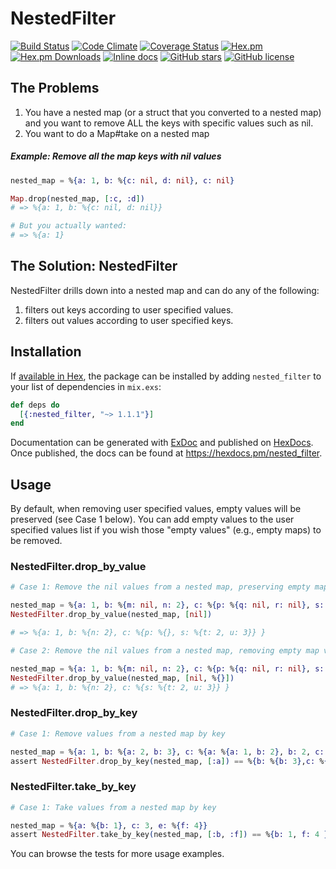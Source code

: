 # NestedFilter

[![Build Status](https://travis-ci.org/treble37/nested_filter.svg?branch=master)](https://travis-ci.org/treble37/nested_filter)
[![Code Climate](https://codeclimate.com/github/treble37/nested_filter/badges/gpa.svg)](https://codeclimate.com/github/treble37/nested_filter)
[![Coverage Status](https://coveralls.io/repos/github/treble37/nested_filter/badge.svg?branch=master)](https://coveralls.io/github/treble37/nested_filter?branch=master)
[![Hex.pm](https://img.shields.io/hexpm/v/nested_filter.svg)](https://hex.pm/packages/nested_filter)
[![Hex.pm Downloads](https://img.shields.io/hexpm/dt/nested_filter.svg)](https://hex.pm/packages/nested_filter)
[![Inline docs](http://inch-ci.org/github/treble37/nested_filter.svg?branch=master)](http://inch-ci.org/github/treble37/nested_filter)
[![GitHub stars](https://img.shields.io/github/stars/treble37/nested_filter.svg)](https://github.com/treble37/nested_filter/stargazers)
[![GitHub license](https://img.shields.io/badge/license-MIT-blue.svg)](https://raw.githubusercontent.com/treble37/nested_filter/master/LICENSE)

## The Problems

1.  You have a nested map (or a struct that you converted to a nested map) and you want to remove ALL the keys with specific values such as nil.
2.  You want to do a Map#take on a nested map

##### Example: Remove all the map keys with nil values

```elixir
nested_map = %{a: 1, b: %{c: nil, d: nil}, c: nil}

Map.drop(nested_map, [:c, :d])
# => %{a: 1, b: %{c: nil, d: nil}}

# But you actually wanted:
# => %{a: 1}
```

## The Solution: NestedFilter

NestedFilter drills down into a nested map and can do any of the following:

1.  filters out keys according to user specified values.
2.  filters out values according to user specified keys.

## Installation

If [available in Hex](https://hex.pm/docs/publish), the package can be installed
by adding `nested_filter` to your list of dependencies in `mix.exs`:

```elixir
def deps do
  [{:nested_filter, "~> 1.1.1"}]
end
```

Documentation can be generated with [ExDoc](https://github.com/elixir-lang/ex_doc)
and published on [HexDocs](https://hexdocs.pm). Once published, the docs can
be found at <https://hexdocs.pm/nested_filter>.

## Usage

By default, when removing user specified values, empty values will be preserved
(see Case 1 below). You can add empty values to the user specified values list
if you wish those "empty values" (e.g., empty maps) to be removed.

### NestedFilter.drop_by_value

```elixir
# Case 1: Remove the nil values from a nested map, preserving empty map values

nested_map = %{a: 1, b: %{m: nil, n: 2}, c: %{p: %{q: nil, r: nil}, s: %{t: 2, u: 3}} }
NestedFilter.drop_by_value(nested_map, [nil])

# => %{a: 1, b: %{n: 2}, c: %{p: %{}, s: %{t: 2, u: 3}} }

# Case 2: Remove the nil values from a nested map, removing empty map values

nested_map = %{a: 1, b: %{m: nil, n: 2}, c: %{p: %{q: nil, r: nil}, s: %{t: 2, u: 3}} }
NestedFilter.drop_by_value(nested_map, [nil, %{}])
# => %{a: 1, b: %{n: 2}, c: %{s: %{t: 2, u: 3}} }
```

### NestedFilter.drop_by_key

```elixir
# Case 1: Remove values from a nested map by key

nested_map = %{a: 1, b: %{a: 2, b: 3}, c: %{a: %{a: 1, b: 2}, b: 2, c: %{d: 1, e: 2}}}
assert NestedFilter.drop_by_key(nested_map, [:a]) == %{b: %{b: 3},c: %{b: 2, c: %{d: 1, e: 2}}}
```

### NestedFilter.take_by_key

```elixir
# Case 1: Take values from a nested map by key

nested_map = %{a: %{b: 1}, c: 3, e: %{f: 4}}
assert NestedFilter.take_by_key(nested_map, [:b, :f]) == %{b: 1, f: 4 }
```

You can browse the tests for more usage examples.
